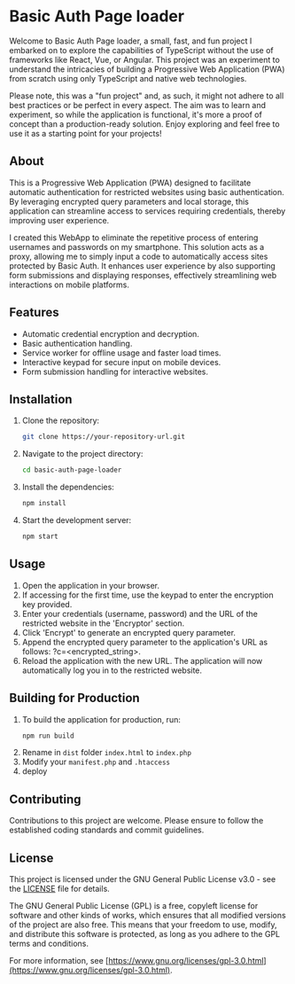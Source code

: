 # Basic Auth Page loader

Welcome to Basic Auth Page loader, a small, fast, and fun project I embarked on to explore the capabilities of TypeScript without the use of frameworks like React, Vue, or Angular. This project was an experiment to understand the intricacies of building a Progressive Web Application (PWA) from scratch using only TypeScript and native web technologies.

Please note, this was a "fun project" and, as such, it might not adhere to all best practices or be perfect in every aspect. The aim was to learn and experiment, so while the application is functional, it's more a proof of concept than a production-ready solution. Enjoy exploring and feel free to use it as a starting point for your projects!

## About

This is a Progressive Web Application (PWA) designed to facilitate automatic authentication for restricted websites using basic authentication. By leveraging encrypted query parameters and local storage, this application can streamline access to services requiring credentials, thereby improving user experience.

I created this WebApp to eliminate the repetitive process of entering usernames and passwords on my smartphone. This solution acts as a proxy, allowing me to simply input a code to automatically access sites protected by Basic Auth. It enhances user experience by also supporting form submissions and displaying responses, effectively streamlining web interactions on mobile platforms.

## Features

- Automatic credential encryption and decryption.
- Basic authentication handling.
- Service worker for offline usage and faster load times.
- Interactive keypad for secure input on mobile devices.
- Form submission handling for interactive websites.

## Installation

1. Clone the repository:
   ```bash
   git clone https://your-repository-url.git

2. Navigate to the project directory:
   ```bash
   cd basic-auth-page-loader

3. Install the dependencies:
   ```bash
   npm install
   
4. Start the development server:
   ```bash
   npm start

## Usage

1. Open the application in your browser.
2. If accessing for the first time, use the keypad to enter the encryption key provided.
3. Enter your credentials (username, password) and the URL of the restricted website in the 'Encryptor' section.
4. Click 'Encrypt' to generate an encrypted query parameter.
5. Append the encrypted query parameter to the application's URL as follows: ?c=<encrypted_string>.
6. Reload the application with the new URL. The application will now automatically log you in to the restricted website.

## Building for Production

1. To build the application for production, run:
    ```bash
    npm run build
    ```
2. Rename in `dist` folder `index.html` to `index.php`
3. Modify your `manifest.php` and `.htaccess` 
4. deploy

## Contributing

Contributions to this project are welcome. Please ensure to follow the established coding standards and commit guidelines.

## License

This project is licensed under the GNU General Public License v3.0 - see the [LICENSE](LICENSE) file for details.

The GNU General Public License (GPL) is a free, copyleft license for software and other kinds of works, which ensures that all modified versions of the project are also free. This means that your freedom to use, modify, and distribute this software is protected, as long as you adhere to the GPL terms and conditions.

For more information, see [https://www.gnu.org/licenses/gpl-3.0.html](https://www.gnu.org/licenses/gpl-3.0.html).
